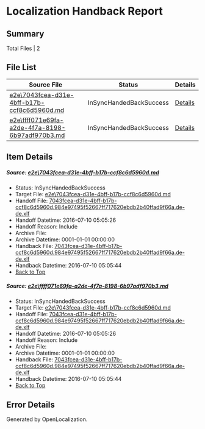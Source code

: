 # <a name='report-top'></a> Localization Handback Report

## Summary
 Total Files | 2

## File List
 Source File | Status | Details 
 ----------- | ------ | ------- 
 [e2e\7043fcea-d31e-4bff-b17b-ccf8c6d5960d.md](https://github.com/OpenLocalizationTestOrg/oltest/blob/3b51ec48a05dee1e9bd5f0d272b09d6abecde907/e2e/7043fcea-d31e-4bff-b17b-ccf8c6d5960d.md) | InSyncHandedBackSuccess | [Details](#ec1fea08c2b2b06c1316836fa184777fba63f9a31)
 [e2e\ffff071e69fa-a2de-4f7a-8198-6b97adf970b3.md](https://github.com/OpenLocalizationTestOrg/oltest/blob/3b51ec48a05dee1e9bd5f0d272b09d6abecde907/e2e/ffff071e69fa-a2de-4f7a-8198-6b97adf970b3.md) | InSyncHandedBackSuccess | [Details](#ec1fea08c2b2b06c1316836fa184777fba63f9a32)

## Item Details
##### <a name='ec1fea08c2b2b06c1316836fa184777fba63f9a31'></a> Source: [e2e\7043fcea-d31e-4bff-b17b-ccf8c6d5960d.md](https://github.com/OpenLocalizationTestOrg/oltest/blob/3b51ec48a05dee1e9bd5f0d272b09d6abecde907/e2e/7043fcea-d31e-4bff-b17b-ccf8c6d5960d.md)
* Status: InSyncHandedBackSuccess
* Target File: [e2e\7043fcea-d31e-4bff-b17b-ccf8c6d5960d.md](https://github.com/OpenLocalizationTestOrg/oltest-dede-fly/blob/341a24d28fadd0bc83267e38d805865892dc6945/e2e/7043fcea-d31e-4bff-b17b-ccf8c6d5960d.md)
* Handoff File: [7043fcea-d31e-4bff-b17b-ccf8c6d5960d.984e97495f52667ff717620ebdb2b40ffad9f66a.de-de.xlf](https://github.com/OpenLocalizationTestOrg/olhandoff-e2e/blob/a52574ee5aefe43b98c765d89bdb316f530fa632/ol-handoff/OpenLocalizationTestOrg/oltest-dede-fly/ci/ht/7043fcea-d31e-4bff-b17b-ccf8c6d5960d.984e97495f52667ff717620ebdb2b40ffad9f66a.de-de.xlf)
* Handoff Datetime: 2016-07-10 05:05:26
* Handoff Reason: Include
* Archive File: 
* Archive Datetime: 0001-01-01 00:00:00
* Handback File: [7043fcea-d31e-4bff-b17b-ccf8c6d5960d.984e97495f52667ff717620ebdb2b40ffad9f66a.de-de.xlf](https://github.com/OpenLocalizationTestOrg/olhandback-e2e/blob/6b70a3ceb33e53128cd9f5c8de5e9dab2f11b244/ol-handback/OpenLocalizationTestOrg/oltest-dede-fly/ci/ht/7043fcea-d31e-4bff-b17b-ccf8c6d5960d.984e97495f52667ff717620ebdb2b40ffad9f66a.de-de.xlf)
* Handback Datetime: 2016-07-10 05:05:44
* [Back to Top](#report-top)

##### <a name='ec1fea08c2b2b06c1316836fa184777fba63f9a32'></a> Source: [e2e\ffff071e69fa-a2de-4f7a-8198-6b97adf970b3.md](https://github.com/OpenLocalizationTestOrg/oltest/blob/3b51ec48a05dee1e9bd5f0d272b09d6abecde907/e2e/ffff071e69fa-a2de-4f7a-8198-6b97adf970b3.md)
* Status: InSyncHandedBackSuccess
* Target File: [e2e\7043fcea-d31e-4bff-b17b-ccf8c6d5960d.md](https://github.com/OpenLocalizationTestOrg/oltest-dede-fly/blob/341a24d28fadd0bc83267e38d805865892dc6945/e2e/7043fcea-d31e-4bff-b17b-ccf8c6d5960d.md)
* Handoff File: [7043fcea-d31e-4bff-b17b-ccf8c6d5960d.984e97495f52667ff717620ebdb2b40ffad9f66a.de-de.xlf](https://github.com/OpenLocalizationTestOrg/olhandoff-e2e/blob/a52574ee5aefe43b98c765d89bdb316f530fa632/ol-handoff/OpenLocalizationTestOrg/oltest-dede-fly/ci/ht/7043fcea-d31e-4bff-b17b-ccf8c6d5960d.984e97495f52667ff717620ebdb2b40ffad9f66a.de-de.xlf)
* Handoff Datetime: 2016-07-10 05:05:26
* Handoff Reason: Include
* Archive File: 
* Archive Datetime: 0001-01-01 00:00:00
* Handback File: [7043fcea-d31e-4bff-b17b-ccf8c6d5960d.984e97495f52667ff717620ebdb2b40ffad9f66a.de-de.xlf](https://github.com/OpenLocalizationTestOrg/olhandback-e2e/blob/6b70a3ceb33e53128cd9f5c8de5e9dab2f11b244/ol-handback/OpenLocalizationTestOrg/oltest-dede-fly/ci/ht/7043fcea-d31e-4bff-b17b-ccf8c6d5960d.984e97495f52667ff717620ebdb2b40ffad9f66a.de-de.xlf)
* Handback Datetime: 2016-07-10 05:05:44
* [Back to Top](#report-top)


## Error Details

Generated by OpenLocalization.

